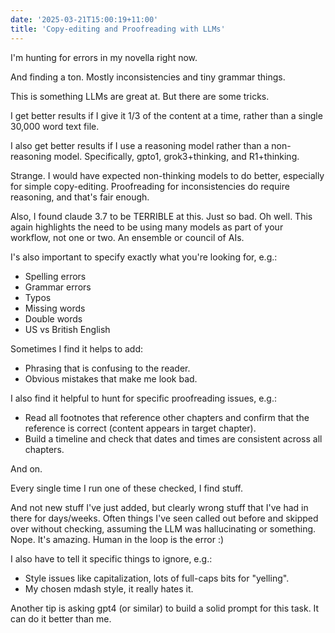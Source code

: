 ```yaml
---
date: '2025-03-21T15:00:19+11:00'
title: 'Copy-editing and Proofreading with LLMs'
---
```


I'm hunting for errors in my novella right now.

And finding a ton. Mostly inconsistencies and tiny grammar things.

This is something LLMs are great at. But there are some tricks.

I get better results if I give it 1/3 of the content at a time, rather than a single 30,000 word text file.

I also get better results if I use a reasoning model rather than a non-reasoning model. Specifically, gpto1, grok3+thinking, and R1+thinking.

Strange. I would have expected non-thinking models to do better, especially for simple copy-editing. Proofreading for inconsistencies do require reasoning, and that's fair enough.

Also, I found claude 3.7 to be TERRIBLE at this. Just so bad. Oh well. This again highlights the need to be using many models as part of your workflow, not one or two. An ensemble or council of AIs.

I's also important to specify exactly what you're looking for, e.g.:

* Spelling errors
* Grammar errors
* Typos
* Missing words
* Double words
* US vs British English

Sometimes I find it helps to add:

* Phrasing that is confusing to the reader.
* Obvious mistakes that make me look bad.

I also find it helpful to hunt for specific proofreading issues, e.g.:

* Read all footnotes that reference other chapters and confirm that the reference is correct (content appears in target chapter).
* Build a timeline and check that dates and times are consistent across all chapters.

And on.

Every single time I run one of these checked, I find stuff.

And not new stuff I've just added,  but clearly wrong stuff that I've had in there for days/weeks. Often things I've seen called out before and skipped over without checking, assuming the LLM was hallucinating or something. Nope. It's amazing. Human in the loop is the error :)

I also have to tell it specific things to ignore, e.g.:

- Style issues like capitalization, lots of full-caps bits for "yelling".
- My chosen mdash style, it really hates it.

Another tip is asking gpt4 (or similar) to build a solid prompt for this task. It can do it better than me.


